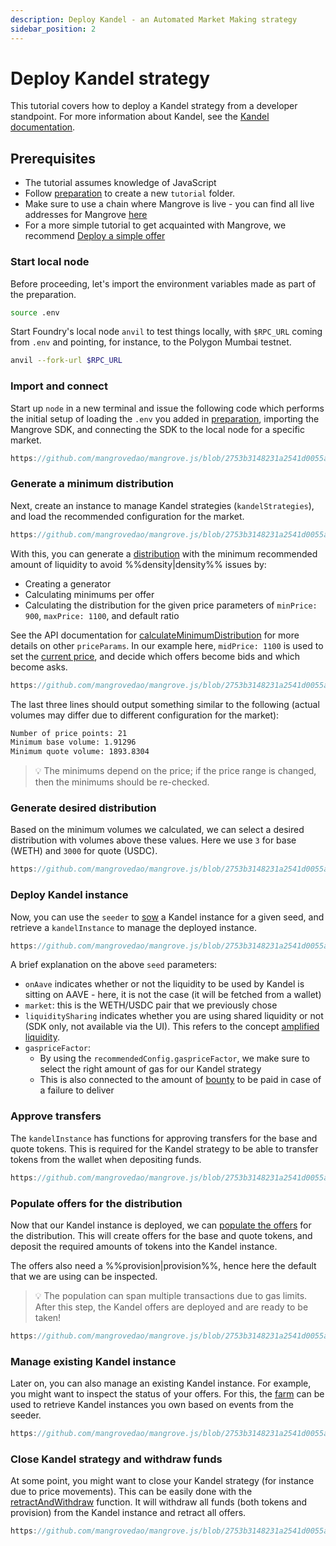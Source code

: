 ```yaml
---
description: Deploy Kandel - an Automated Market Making strategy
sidebar_position: 2
---
```


# Deploy Kandel strategy

This tutorial covers how to deploy a Kandel strategy from a developer standpoint. For more information about Kandel, see the [Kandel documentation](../../../general/kandel/README.md).

## Prerequisites

* The tutorial assumes knowledge of JavaScript
* Follow [preparation](./preparation.md) to create a new `tutorial` folder.
* Make sure to use a chain where Mangrove is live - you can find all live addresses for Mangrove [here](../../contracts/technical-references/contract-addresses.md)
* For a more simple tutorial to get acquainted with Mangrove, we recommend [Deploy a simple offer](./basic-offer.md)

### Start local node

Before proceeding, let's import the environment variables made as part of the preparation.

```bash
source .env
```

Start Foundry's local node `anvil` to test things locally, with `$RPC_URL` coming from `.env` and pointing, for instance, to the Polygon Mumbai testnet.

```bash
anvil --fork-url $RPC_URL
```

### Import and connect

Start up `node` in a new terminal and issue the following code which performs the initial setup of loading the `.env` you added in [preparation](./preparation.md), importing the Mangrove SDK, and connecting the SDK to the local node for a specific market.

```javascript reference
https://github.com/mangrovedao/mangrove.js/blob/2753b3148231a2541d0055a77a169f8f1381dcd1/examples/tutorials/deploy-kandel.js#L1-L19
```

### Generate a minimum distribution

Next, create an instance to manage Kandel strategies (`kandelStrategies`), and load the recommended configuration for the market.

```javascript reference
https://github.com/mangrovedao/mangrove.js/blob/2753b3148231a2541d0055a77a169f8f1381dcd1/examples/tutorials/deploy-kandel.js#L21-L25
```

With this, you can generate a [distribution](../../../general/kandel/how-does-kandel-work/step-by-step-visual-explanation.md#price-distribution) with the minimum recommended amount of liquidity to avoid %%density|density%% issues by:
* Creating a generator
* Calculating minimums per offer
* Calculating the distribution for the given price parameters of `minPrice: 900`, `maxPrice: 1100`, and default ratio

See the API documentation for [calculateMinimumDistribution](../technical-references/code/classes/GeometricKandelDistributionGenerator.md#calculateminimumdistribution) for more details on other `priceParams`. In our example here, `midPrice: 1100` is used to set the [current price](../../../general/kandel/how-does-kandel-work/parameters.md), and decide which offers become bids and which become asks.

```javascript reference
https://github.com/mangrovedao/mangrove.js/blob/2753b3148231a2541d0055a77a169f8f1381dcd1/examples/tutorials/deploy-kandel.js#L27-L58
```

The last three lines should output something similar to the following (actual volumes may differ due to different configuration for the market):

``` bash
Number of price points: 21
Minimum base volume: 1.91296
Minimum quote volume: 1893.8304
```

> 💡
> The minimums depend on the price; if the price range is changed, then the minimums should be re-checked.


### Generate desired distribution

Based on the minimum volumes we calculated, we can select a desired distribution with volumes above these values. Here we use `3` for base (WETH) and `3000` for quote (USDC).

```javascript reference
https://github.com/mangrovedao/mangrove.js/blob/2753b3148231a2541d0055a77a169f8f1381dcd1/examples/tutorials/deploy-kandel.js#L60-L70
```


### Deploy Kandel instance

Now, you can use the `seeder` to [sow](../technical-references/code/classes/KandelSeeder.md#sow) a Kandel instance for a given seed, and retrieve a `kandelInstance` to manage the deployed instance.

```javascript reference
https://github.com/mangrovedao/mangrove.js/blob/2753b3148231a2541d0055a77a169f8f1381dcd1/examples/tutorials/deploy-kandel.js#L72-L82
```

A brief explanation on the above `seed` parameters:
* `onAave` indicates whether or not the liquidity to be used by Kandel is sitting on AAVE - here, it is not the case (it will be fetched from a wallet)
* `market`: this is the WETH/USDC pair that we previously chose
* `liquiditySharing` indicates whether you are using shared liquidity or not (SDK only, not available via the UI). This refers to the concept [amplified liquidity](/docs/developers/terms/amplified-liquidity.md).
* `gaspriceFactor`:
    * By using the `recommendedConfig.gaspriceFactor`, we make sure to select the right amount of gas for our Kandel strategy
    * This is also connected to the amount of [bounty](/docs/developers/terms/bounty.md) to be paid in case of a failure to deliver


### Approve transfers

The `kandelInstance` has functions for approving transfers for the base and quote tokens. This is required for the Kandel strategy to be able to transfer tokens from the wallet when depositing funds.

```javascript reference
https://github.com/mangrovedao/mangrove.js/blob/2753b3148231a2541d0055a77a169f8f1381dcd1/examples/tutorials/deploy-kandel.js#L84-L89
```

### Populate offers for the distribution

Now that our Kandel instance is deployed, we can [populate the offers](../../../general/kandel/how-does-kandel-work/step-by-step-visual-explanation.md#populating-bids-and-asks) for the distribution.
This will create offers for the base and quote tokens, and deposit the required amounts of tokens into the Kandel instance.

The offers also need a %%provision|provision%%, hence here the default that we are using can be inspected.

> 💡
> The population can span multiple transactions due to gas limits. After this step, the Kandel offers are deployed and are ready to be taken!

```javascript reference
https://github.com/mangrovedao/mangrove.js/blob/2753b3148231a2541d0055a77a169f8f1381dcd1/examples/tutorials/deploy-kandel.js#L91-L115
```

### Manage existing Kandel instance

Later on, you can also manage an existing Kandel instance. For example, you might want to inspect the status of your offers. For this, the [farm](../technical-references/code/classes/KandelFarm.md) can be used to retrieve Kandel instances you own based on events from the seeder.

```javascript reference
https://github.com/mangrovedao/mangrove.js/blob/2753b3148231a2541d0055a77a169f8f1381dcd1/examples/tutorials/deploy-kandel.js#L117-L131
```

### Close Kandel strategy and withdraw funds

At some point, you might want to close your Kandel strategy (for instance due to price movements). This can be easily done with the [retractAndWithdraw](../technical-references/code/classes/GeometricKandelInstance.md#retractandwithdraw) function. It will withdraw all funds (both tokens and provision) from the Kandel instance and retract all offers.

```javascript reference
https://github.com/mangrovedao/mangrove.js/blob/2753b3148231a2541d0055a77a169f8f1381dcd1/examples/tutorials/deploy-kandel.js#L132-L178
```
